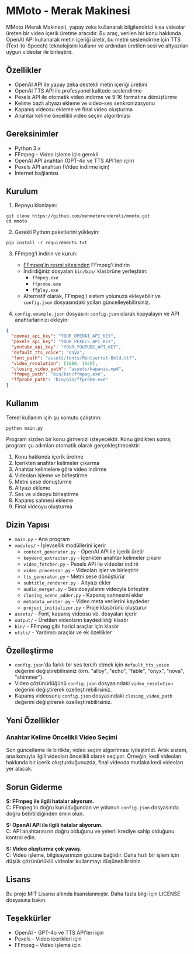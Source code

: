 # MMoto - Merak Makinesi

MMoto (Merak Makinesi), yapay zeka kullanarak bilgilendirici kısa videolar üreten bir video içerik üretme aracıdır. Bu araç, verilen bir konu hakkında OpenAI API kullanarak metin içeriği üretir, bu metni seslendirme için TTS (Text-to-Speech) teknolojisini kullanır ve ardından üretilen sesi ve altyazıları uygun videolar ile birleştirir.

## Özellikler

- OpenAI API ile yapay zeka destekli metin içeriği üretimi
- OpenAI TTS API ile profesyonel kalitede seslendirme
- Pexels API ile otomatik video indirme ve 9:16 formatına dönüştürme
- Kelime bazlı altyazı ekleme ve video-ses senkronizasyonu
- Kapanış videosu ekleme ve final video oluşturma
- Anahtar kelime öncelikli video seçim algoritması

## Gereksinimler

- Python 3.x
- FFmpeg - Video işleme için gerekli
- OpenAI API anahtarı (GPT-4o ve TTS API'leri için)
- Pexels API anahtarı (Video indirme için)
- İnternet bağlantısı

## Kurulum

1. Repoyu klonlayın:
```
git clone https://github.com/mehmeterendereli/mmoto.git
cd mmoto
```

2. Gerekli Python paketlerini yükleyin:
```
pip install -r requirements.txt
```

3. FFmpeg'i indirin ve kurun:
   - [FFmpeg'in resmi sitesinden](https://ffmpeg.org/download.html) FFmpeg'i indirin
   - İndirdiğiniz dosyaları `bin/bin/` klasörüne yerleştirin:
     - `ffmpeg.exe`
     - `ffprobe.exe`
     - `ffplay.exe`
   - Alternatif olarak, FFmpeg'i sistem yolunuza ekleyebilir ve `config.json` dosyasındaki yolları güncelleyebilirsiniz.

4. `config.example.json` dosyasını `config.json` olarak kopyalayın ve API anahtarlarınızı ekleyin:
```json
{
  "openai_api_key": "YOUR_OPENAI_API_KEY",
  "pexels_api_key": "YOUR_PEXELS_API_KEY",
  "youtube_api_key": "YOUR_YOUTUBE_API_KEY",
  "default_tts_voice": "onyx",
  "font_path": "assets/fonts/Montserrat-Bold.ttf",
  "video_resolution": [1080, 1920],
  "closing_video_path": "assets/kapanis.mp4",
  "ffmpeg_path": "bin/bin/ffmpeg.exe",
  "ffprobe_path": "bin/bin/ffprobe.exe"
}
```

## Kullanım

Temel kullanım için şu komutu çalıştırın:
```
python main.py
```

Program sizden bir konu girmenizi isteyecektir. Konu girdikten sonra, program şu adımları otomatik olarak gerçekleştirecektir:

1. Konu hakkında içerik üretme
2. İçerikten anahtar kelimeler çıkarma
3. Anahtar kelimelere göre video indirme
4. Videoları işleme ve birleştirme
5. Metni sese dönüştürme
6. Altyazı ekleme
7. Ses ve videoyu birleştirme
8. Kapanış sahnesi ekleme
9. Final videoyu oluşturma

## Dizin Yapısı

- `main.py` - Ana program
- `modules/` - İşlevsellik modüllerini içerir
  - `content_generator.py` - OpenAI API ile içerik üretir
  - `keyword_extractor.py` - İçerikten anahtar kelimeler çıkarır
  - `video_fetcher.py` - Pexels API ile videolar indirir
  - `video_processor.py` - Videoları işler ve birleştirir
  - `tts_generator.py` - Metni sese dönüştürür
  - `subtitle_renderer.py` - Altyazı ekler
  - `audio_merger.py` - Ses dosyalarını videoyla birleştirir
  - `closing_scene_adder.py` - Kapanış sahnesini ekler
  - `metadata_writer.py` - Video meta verilerini kaydeder
  - `project_initializer.py` - Proje klasörünü oluşturur
- `assets/` - Font, kapanış videosu vb. dosyaları içerir
- `output/` - Üretilen videoların kaydedildiği klasör
- `bin/` - FFmpeg gibi harici araçlar için klasör
- `utils/` - Yardımcı araçlar ve ek özellikler

## Özelleştirme

- `config.json`'da farklı bir ses tercih etmek için `default_tts_voice` değerini değiştirebilirsiniz (örn. "alloy", "echo", "fable", "onyx", "nova", "shimmer").
- Video çözünürlüğünü `config.json` dosyasındaki `video_resolution` değerini değiştirerek özelleştirebilirsiniz.
- Kapanış videosunu `config.json` dosyasındaki `closing_video_path` değerini değiştirerek özelleştirebilirsiniz.

## Yeni Özellikler

### Anahtar Kelime Öncelikli Video Seçimi

Son güncelleme ile birlikte, video seçim algoritması iyileştirildi. Artık sistem, ana konuyla ilgili videoları öncelikli olarak seçiyor. Örneğin, kedi videoları hakkında bir içerik oluşturduğunuzda, final videoda mutlaka kedi videoları yer alacak.

## Sorun Giderme

**S: FFmpeg ile ilgili hatalar alıyorum.**  
C: FFmpeg'in doğru kurulduğundan ve yolunun `config.json` dosyasında doğru belirtildiğinden emin olun.

**S: OpenAI API ile ilgili hatalar alıyorum.**  
C: API anahtarınızın doğru olduğunu ve yeterli krediye sahip olduğunu kontrol edin.

**S: Video oluşturma çok yavaş.**  
C: Video işleme, bilgisayarınızın gücüne bağlıdır. Daha hızlı bir işlem için düşük çözünürlüklü videolar kullanmayı düşünebilirsiniz.

## Lisans

Bu proje MIT Lisansı altında lisanslanmıştır. Daha fazla bilgi için LICENSE dosyasına bakın.

## Teşekkürler

- OpenAI - GPT-4o ve TTS API'leri için
- Pexels - Video içerikleri için
- FFmpeg - Video işleme için
